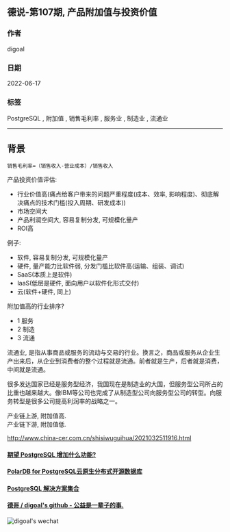 ## 德说-第107期, 产品附加值与投资价值
                
### 作者                
digoal                
                
### 日期                
2022-06-17                
                
### 标签                
PostgreSQL , 附加值 , 销售毛利率 , 服务业 , 制造业 , 流通业                 
                
----                
                
## 背景         
    
`销售毛利率=（销售收入-营业成本）/销售收入`    
    
产品投资价值评估:   
- 行业价值高(痛点给客户带来的问题严重程度(成本、效率, 影响程度)、彻底解决痛点的技术门槛(投入周期、研发成本))    
- 市场空间大    
- 产品利润空间大, 容易复制分发, 可规模化量产    
- ROI高    
  
例子:   
- 软件, 容易复制分发, 可规模化量产   
- 硬件, 量产能力比软件弱, 分发门槛比软件高(运输、组装、调试)    
- SaaS(本质上是软件)   
- IaaS(低层是硬件, 面向用户以软件化形式交付)   
- 云(软件+硬件, 同上)   
  
附加值高的行业排序?    
- 1 服务    
- 2 制造    
- 3 流通    
    
  
流通业, 是指从事商品或服务的流动与交易的行业。换言之，商品或服务从企业生产出来后，从企业到消费者的整个过程就是流通。前者就是生产，后者就是消费，中间就是流通。  
  
很多发达国家已经是服务型经济，我国现在是制造业的大国，但服务型公司所占的比重也越来越大。像IBM等公司也完成了从制造型公司向服务型公司的转型。向服务转型是很多公司提高利润率的战略之一。    
    
产业链上游, 附加值高.    
产业链下游, 附加值低.     
  
  
http://www.china-cer.com.cn/shisiwuguihua/2021032511916.html  
  
  
  
#### [期望 PostgreSQL 增加什么功能?](https://github.com/digoal/blog/issues/76 "269ac3d1c492e938c0191101c7238216")
  
  
#### [PolarDB for PostgreSQL云原生分布式开源数据库](https://github.com/ApsaraDB/PolarDB-for-PostgreSQL "57258f76c37864c6e6d23383d05714ea")
  
  
#### [PostgreSQL 解决方案集合](https://yq.aliyun.com/topic/118 "40cff096e9ed7122c512b35d8561d9c8")
  
  
#### [德哥 / digoal's github - 公益是一辈子的事.](https://github.com/digoal/blog/blob/master/README.md "22709685feb7cab07d30f30387f0a9ae")
  
  
![digoal's wechat](../pic/digoal_weixin.jpg "f7ad92eeba24523fd47a6e1a0e691b59")
  
